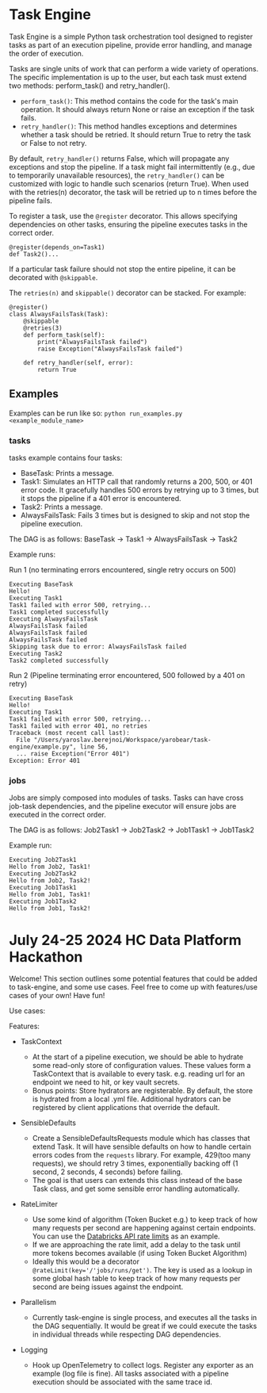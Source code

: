 # Task Engine

Task Engine is a simple Python task orchestration tool designed to register tasks as part of an execution pipeline, provide error handling, and manage the order of execution.

Tasks are single units of work that can perform a wide variety of operations. The specific implementation is up to the user, but each task must extend two methods: perform_task() and retry_handler().

- `perform_task()`: This method contains the code for the task's main operation. It should always return None or raise an exception if the task fails.
- `retry_handler()`: This method handles exceptions and determines whether a task should be retried. It should return True to retry the task or False to not retry.

By default, `retry_handler()` returns False, which will propagate any exceptions and stop the pipeline. If a task might fail intermittently (e.g., due to temporarily unavailable resources), the `retry_handler()` can be customized with logic to handle such scenarios (return True). When used with the retries(n) decorator, the task will be retried up to n times before the pipeline fails.

To register a task, use the `@register` decorator. This allows specifying dependencies on other tasks, ensuring the pipeline executes tasks in the correct order.

```
@register(depends_on=Task1)
def Task2()...
```

If a particular task failure should not stop the entire pipeline, it can be decorated with `@skippable`.

The `retries(n)` and `skippable()` decorator can be stacked. For example:

```
@register()
class AlwaysFailsTask(Task):
    @skippable
    @retries(3)
    def perform_task(self):
        print("AlwaysFailsTask failed")
        raise Exception("AlwaysFailsTask failed")
    
    def retry_handler(self, error):
        return True
```

## Examples

Examples can be run like so: `python run_examples.py <example_module_name>`


### tasks
tasks example contains four tasks:

- BaseTask: Prints a message.
- Task1: Simulates an HTTP call that randomly returns a 200, 500, or 401 error code. It gracefully handles 500 errors by retrying up to 3 times, but it stops the pipeline if a 401 error is encountered.
- Task2: Prints a message.
- AlwaysFailsTask: Fails 3 times but is designed to skip and not stop the pipeline execution.

The DAG is as follows: BaseTask -> Task1 -> AlwaysFailsTask -> Task2

Example runs:

Run 1 (no terminating errors encountered, single retry occurs on 500)
```
Executing BaseTask
Hello!
Executing Task1
Task1 failed with error 500, retrying...
Task1 completed successfully
Executing AlwaysFailsTask
AlwaysFailsTask failed
AlwaysFailsTask failed
AlwaysFailsTask failed
Skipping task due to error: AlwaysFailsTask failed
Executing Task2
Task2 completed successfully
```

Run 2 (Pipeline terminating error encountered, 500 followed by a 401 on retry)
```
Executing BaseTask
Hello!
Executing Task1
Task1 failed with error 500, retrying...
Task1 failed with error 401, no retries
Traceback (most recent call last):
  File "/Users/yaroslav.berejnoi/Workspace/yarobear/task-engine/example.py", line 56,
  ... raise Exception("Error 401")
Exception: Error 401
```

### jobs

Jobs are simply composed into modules of tasks. Tasks can have cross job-task dependencies, and the pipeline executor will ensure jobs are executed in the correct order.

The DAG is as follows: Job2Task1 -> Job2Task2 -> Job1Task1 -> Job1Task2

Example run:

```
Executing Job2Task1
Hello from Job2, Task1!
Executing Job2Task2
Hello from Job2, Task2!
Executing Job1Task1
Hello from Job1, Task1!
Executing Job1Task2
Hello from Job1, Task2!
```

# July 24-25 2024 HC Data Platform Hackathon

Welcome! This section outlines some potential features that could be added to task-engine, and some use cases. Feel free to come up with features/use cases of your own!
Have fun!

Use cases:

Features:

- TaskContext
  - At the start of a pipeline execution, we should be able to hydrate some read-only store of configuration values. These values form a TaskContext that is available to every task. e.g. reading url for an endpoint we need to hit, or key vault secrets.
  - Bonus points: Store hydrators are registerable. By default, the store is hydrated from a local .yml file. Additional hydrators can be registered by client applications that override the default.

- SensibleDefaults
  - Create a SensibleDefaultsRequests module which has classes that extend Task. It will have sensible defaults on how to handle certain errors codes from the `requests` library. For example, 429(too many requests), we should retry 3 times, exponentially backing off (1 second, 2 seconds, 4 seconds) before failing.
  - The goal is that users can extends this class instead of the base Task class, and get some sensible error handling automatically.

- RateLimiter
  - Use some kind of algorithm (Token Bucket e.g.) to keep track of how many requests per second are happening against certain endpoints. You can use the [Databricks API rate limits](https://docs.databricks.com/en/resources/limits.html#limits-api-rate-limits) as an example.
  - If we are approaching the rate limit, add a delay to the task until more tokens becomes available (if using Token Bucket Algorithm)
  - Ideally this would be a decorator `@rateLimit(key='/'jobs/runs/get')`. The key is used as a lookup in some global hash table to keep track of how many requests per second are being issues against the endpoint.

- Parallelism
  - Currently task-engine is single process, and executes all the tasks in the DAG sequentially. It would be great if we could execute the tasks in individual threads while respecting DAG dependencies.

- Logging
  - Hook up OpenTelemetry to collect logs. Register any exporter as an example (log file is fine). All tasks associated with a pipeline execution should be associated with the same trace id.